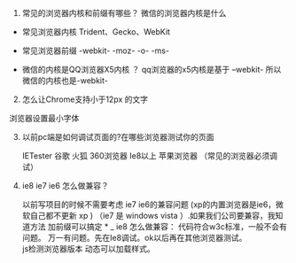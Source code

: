 

1. 常见的浏览器内核和前缀有哪些？ 微信的浏览器内核是什么

* 常见浏览器内核 Trident、Gecko、WebKit

* 常见浏览器前缀 -webkit-   -moz-  -o-  -ms-

* 微信的内核是QQ浏览器X5内核 ？  qq浏览器的x5内核是基于 –webkit-  所以微信的内核也是-webkit-


2. 怎么让Chrome支持小于12px 的文字

浏览器设置最小字体

3. 以前pc端是如何调试页面的?在哪些浏览器测试你的页面


	IETester        谷歌    火狐       360浏览器     Ie8以上     苹果浏览器   （常见的浏览器必须调试）



4. ie8  ie7  ie6 怎么做兼容？
	
	以前写项目的时候不需要考虑 ie7  ie6的兼容问题   (xp的内置浏览器是ie6，微软自己都不更新 xp  )    （ie7  是 windows  vista ）.如果我们公司要兼容，我知道方法
	加前缀可以搞定   *  _
	ie8 怎么做兼容：    代码符合w3c标准，一般不会有问题。   万一有问题。先在Ie8调试。ok以后再在其他浏览器测试。   
	js检测浏览器版本 动态可以加载样式。
